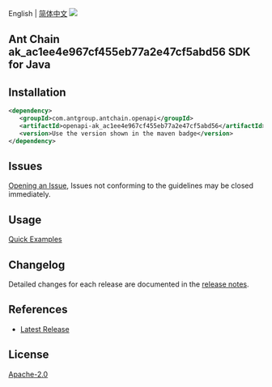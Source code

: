 English | [简体中文](README-CN.md)
![](https://aliyunsdk-pages.alicdn.com/icons/AlibabaCloud.svg)

## Ant Chain ak_ac1ee4e967cf455eb77a2e47cf5abd56 SDK for Java

## Installation

```xml
<dependency>
   <groupId>com.antgroup.antchain.openapi</groupId>
   <artifactId>openapi-ak_ac1ee4e967cf455eb77a2e47cf5abd56</artifactId>
   <version>Use the version shown in the maven badge</version>
</dependency>
```

## Issues
[Opening an Issue](https://github.com/alipay/antchain-openapi-prod-sdk/issues/new), Issues not conforming to the guidelines may be closed immediately.

## Usage
[Quick Examples](https://github.com/alipay/antchain-openapi-prod-sdk/blob/master/docs/0-Examples-EN.md#quick-examples)

## Changelog
Detailed changes for each release are documented in the [release notes](./ChangeLog.txt).

## References
* [Latest Release](https://github.com/alipay/antchain-openapi-prod-sdk/)

## License
[Apache-2.0](http://www.apache.org/licenses/LICENSE-2.0)
